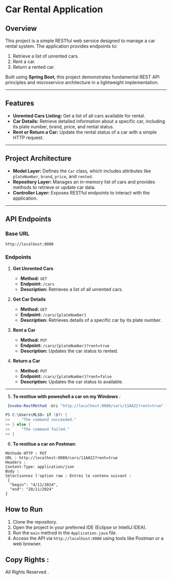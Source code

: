 # Car Rental Application

## Overview
This project is a simple RESTful web service designed to manage a car rental system. The application provides endpoints to:

1. Retrieve a list of unrented cars.
2. Rent a car.
3. Return a rented car.

Built using **Spring Boot**, this project demonstrates fundamental REST API principles and microservice architecture in a lightweight implementation.

---

## Features

- **Unrented Cars Listing:** Get a list of all cars available for rental.
- **Car Details:** Retrieve detailed information about a specific car, including its plate number, brand, price, and rental status.
- **Rent or Return a Car:** Update the rental status of a car with a simple HTTP request.

---

## Project Architecture

- **Model Layer:** Defines the `Car` class, which includes attributes like `plateNumber`, `brand`, `price`, and `rented`.
- **Repository Layer:** Manages an in-memory list of cars and provides methods to retrieve or update car data.
- **Controller Layer:** Exposes RESTful endpoints to interact with the application.

---

## API Endpoints

### Base URL
`http://localhost:8080`

### Endpoints

1. **Get Unrented Cars**
   - **Method:** `GET`
   - **Endpoint:** `/cars`
   - **Description:** Retrieves a list of all unrented cars.

2. **Get Car Details**
   - **Method:** `GET`
   - **Endpoint:** `/cars/{plateNumber}`
   - **Description:** Retrieves details of a specific car by its plate number.

3. **Rent a Car**
   - **Method:** `PUT`
   - **Endpoint:** `/cars/{plateNumber}?rent=true`
   - **Description:** Updates the car status to rented.

4. **Return a Car**
   - **Method:** `PUT`
   - **Endpoint:** `/cars/{plateNumber}?rent=false`
   - **Description:** Updates the car status to available.

---

5. **To  restitue with  poweshell a car on  my Windows** :
```PowerShell
 Invoke-RestMethod -Uri "http://localhost:8080/cars/11AA22?rent=true" -Method Put -Headers @{"Content-Type"="application/json"} -Body '{"begin":"4/11/2024","end":"20/11/2024"}'

PS C:\Users\MLSD> if ($?) {
>>     "The command succeeded."
>> } else {
>>     "The command failed."
>> }
```
6. **To restitue a car on Postman**:
```
Méthode HTTP : PUT
URL : http://localhost:8080/cars/11AA22?rent=true
Headers :
Content-Type: application/json
Body :
Sélectionnez l'option raw : Entrez le contenu suivant :
 {
  "begin": "4/11/2024",
  "end": "20/11/2024"
}

```


## How to Run

1. Clone the repository.
2. Open the project in your preferred IDE (Eclipse or IntelliJ IDEA).
3. Run the `main` method in the `Application.java` file.
4. Access the API via `http://localhost:8080` using tools like Postman or a web browser.

 


## Copy Rights : 

All Rights Reserved
 .
